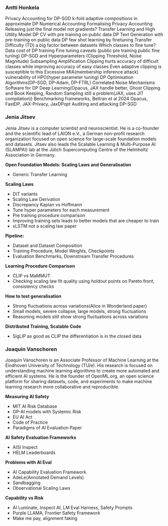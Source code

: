 
### Antti Honkela

Privacy Accounting for DP-SGD
k-fold adaptive compositions in approximate DP
Numerical Accounting
Formalising Privacy Accounting
Releasing just the final model not gradients?
Transfer Learning and High Utility Model
DP CV with pre training on public data
DP Text Generation with pre-training on public data
DP few shot learning by finetuning
Transfer Difficulty (TD) a big factor between datasets
Which classes to fine tune?
Data cost of DP training
Fine tuning caveats (public pre training public fine tuning)
DP-SGD and Hyperparameters (Clipping Threshold, Noise Magnitude)
Subsampling Amplification
Clipping hurts accuracy of difficult classes while improving accuracy of easy classes
Even adaptive clipping is susceptible to this
Excessive MIA(membership inference attack) vulnerability of HPO(hyper parameter tuning)
DP Optimisation Algorithms(DP-SGD, DP-Adam, DP-FTRL)
Correlated Noise Mechanisms
Software for DP Deep Learning(Opacus, JAX handle better, Ghost Clipping and Book Keeping, Random Sampling still a problem(JAX, uses JIT compilation))
Benchmarking frameworks, Beltran et al 2024
Opacus, FastDP, JAX-Privacy, JaxDPopt
Auditing and attacking DP-SGD

### Jenia Jitsev

Jenia Jitsev is a computer scientist and neuroscientist. He is a co-founder and the scientific lead of LAION e.V., a German non-profit research organization focused on open science for large-scale foundation models and datasets. Jitsev also leads the Scalable Learning & Multi-Purpose AI (SLAMPAI) lab at the Jülich Supercomputing Centre of the Helmholtz Association in Germany.

**Open Foundation Models: Scaling Laws and Generalisation**

- Generic Transfer Learning

**Scaling Laws**
- DiT variants
- Scaling Law Derivation
- Discrepancy Kaplan vs Hoffmann
- Tune hyper parameters for each measurement
- Pre training procedure comparison
- Improving training sets leads to better models that are cheaper to train
- xLSTM not a scaling law paper

**Pipeline:**
- Dataset and Dataset Composition
- Training Procedure, Model Weights, Checkpoints
- Evaluation Benchmarks, Downstream Transfer Procedures

**Learning Procedure Comparison**
- CLIP vs MaMMUT
- Checking scaling law fit quality using holdout points on Pareto front, consistency checks

**How to test generalisation**
- Strong fluctuations across variations(Alice in Wonderland paper)
- Small models, severe collapse, large models, strong fluctuations
- Reasoning models still show strong fluctuations across variations

**Distributed Training, Scalable Code**
- SigLIP as good as CLIP the differentiation is in the closed data

### Joaquin Vanschoren

Joaquin Vanschoren is an Associate Professor of Machine Learning at the Eindhoven University of Technology (TU/e). His research is focused on understanding machine learning algorithms to create more automated and efficient AI systems. He is the founder of OpenML.org, an open science platform for sharing datasets, code, and experiments to make machine learning research more collaborative and reproducible.

**Measuring AI Safety**
- MIT AI Risk Database
- GP-AI models with Systemic Risk
- EU AI Act
- Code of Practice
- Paradigms of AI Evaluation Paper

**AI Safety Evaluation Frameworks**
- AISI Inspect
- HELM Leaderboards

**Problems with AI Eval**
- AI Capability Evaluation Framework
- AdeLe(Annotated Demand Levels)
- Sandbagging
- Observational Scaling Laws

**Capability vs Risk**
- AI Luminate, Inspect AI, LM Eval Harness, Safety Prompts
- Purple LLAMA, Frontier Safety Framework
- Make me pay, alignment faking
